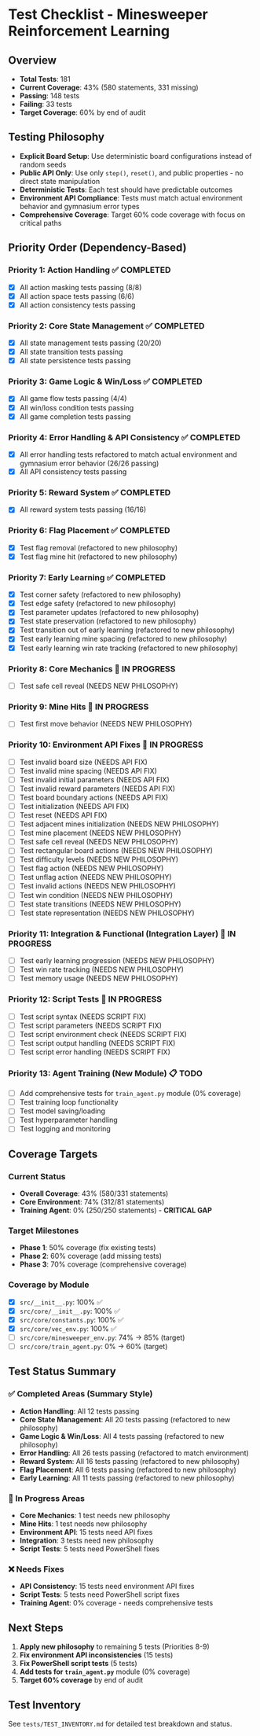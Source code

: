 # Test Checklist - Minesweeper Reinforcement Learning

## Overview
- **Total Tests**: 181
- **Current Coverage**: 43% (580 statements, 331 missing)
- **Passing**: 148 tests
- **Failing**: 33 tests
- **Target Coverage**: 60% by end of audit

## Testing Philosophy
- **Explicit Board Setup**: Use deterministic board configurations instead of random seeds
- **Public API Only**: Use only `step()`, `reset()`, and public properties - no direct state manipulation
- **Deterministic Tests**: Each test should have predictable outcomes
- **Environment API Compliance**: Tests must match actual environment behavior and gymnasium error types
- **Comprehensive Coverage**: Target 60% code coverage with focus on critical paths

## Priority Order (Dependency-Based)

### Priority 1: Action Handling ✅ **COMPLETED**
- [x] All action masking tests passing (8/8)
- [x] All action space tests passing (6/6)
- [x] All action consistency tests passing

### Priority 2: Core State Management ✅ **COMPLETED**
- [x] All state management tests passing (20/20)
- [x] All state transition tests passing
- [x] All state persistence tests passing

### Priority 3: Game Logic & Win/Loss ✅ **COMPLETED**
- [x] All game flow tests passing (4/4)
- [x] All win/loss condition tests passing
- [x] All game completion tests passing

### Priority 4: Error Handling & API Consistency ✅ **COMPLETED**
- [x] All error handling tests refactored to match actual environment and gymnasium error behavior (26/26 passing)
- [x] All API consistency tests passing

### Priority 5: Reward System ✅ **COMPLETED**
- [x] All reward system tests passing (16/16)

### Priority 6: Flag Placement ✅ **COMPLETED**
- [x] Test flag removal (refactored to new philosophy)
- [x] Test flag mine hit (refactored to new philosophy)

### Priority 7: Early Learning ✅ **COMPLETED**
- [x] Test corner safety (refactored to new philosophy)
- [x] Test edge safety (refactored to new philosophy)
- [x] Test parameter updates (refactored to new philosophy)
- [x] Test state preservation (refactored to new philosophy)
- [x] Test transition out of early learning (refactored to new philosophy)
- [x] Test early learning mine spacing (refactored to new philosophy)
- [x] Test early learning win rate tracking (refactored to new philosophy)

### Priority 8: Core Mechanics 🔄 **IN PROGRESS**
- [ ] Test safe cell reveal (NEEDS NEW PHILOSOPHY)

### Priority 9: Mine Hits 🔄 **IN PROGRESS**
- [ ] Test first move behavior (NEEDS NEW PHILOSOPHY)

### Priority 10: Environment API Fixes 🔄 **IN PROGRESS**
- [ ] Test invalid board size (NEEDS API FIX)
- [ ] Test invalid mine spacing (NEEDS API FIX)
- [ ] Test invalid initial parameters (NEEDS API FIX)
- [ ] Test invalid reward parameters (NEEDS API FIX)
- [ ] Test board boundary actions (NEEDS API FIX)
- [ ] Test initialization (NEEDS API FIX)
- [ ] Test reset (NEEDS API FIX)
- [ ] Test adjacent mines initialization (NEEDS NEW PHILOSOPHY)
- [ ] Test mine placement (NEEDS NEW PHILOSOPHY)
- [ ] Test safe cell reveal (NEEDS NEW PHILOSOPHY)
- [ ] Test rectangular board actions (NEEDS NEW PHILOSOPHY)
- [ ] Test difficulty levels (NEEDS NEW PHILOSOPHY)
- [ ] Test flag action (NEEDS NEW PHILOSOPHY)
- [ ] Test unflag action (NEEDS NEW PHILOSOPHY)
- [ ] Test invalid actions (NEEDS NEW PHILOSOPHY)
- [ ] Test win condition (NEEDS NEW PHILOSOPHY)
- [ ] Test state transitions (NEEDS NEW PHILOSOPHY)
- [ ] Test state representation (NEEDS NEW PHILOSOPHY)

### Priority 11: Integration & Functional (Integration Layer) 🔄 **IN PROGRESS**
- [ ] Test early learning progression (NEEDS NEW PHILOSOPHY)
- [ ] Test win rate tracking (NEEDS NEW PHILOSOPHY)
- [ ] Test memory usage (NEEDS NEW PHILOSOPHY)

### Priority 12: Script Tests 🔄 **IN PROGRESS**
- [ ] Test script syntax (NEEDS SCRIPT FIX)
- [ ] Test script parameters (NEEDS SCRIPT FIX)
- [ ] Test script environment check (NEEDS SCRIPT FIX)
- [ ] Test script output handling (NEEDS SCRIPT FIX)
- [ ] Test script error handling (NEEDS SCRIPT FIX)

### Priority 13: Agent Training (New Module) 📋 **TODO**
- [ ] Add comprehensive tests for `train_agent.py` module (0% coverage)
- [ ] Test training loop functionality
- [ ] Test model saving/loading
- [ ] Test hyperparameter handling
- [ ] Test logging and monitoring

## Coverage Targets

### Current Status
- **Overall Coverage**: 43% (580/331 statements)
- **Core Environment**: 74% (312/81 statements)
- **Training Agent**: 0% (250/250 statements) - **CRITICAL GAP**

### Target Milestones
- **Phase 1**: 50% coverage (fix existing tests)
- **Phase 2**: 60% coverage (add missing tests)
- **Phase 3**: 70% coverage (comprehensive coverage)

### Coverage by Module
- [x] `src/__init__.py`: 100% ✅
- [x] `src/core/__init__.py`: 100% ✅
- [x] `src/core/constants.py`: 100% ✅
- [x] `src/core/vec_env.py`: 100% ✅
- [ ] `src/core/minesweeper_env.py`: 74% → 85% (target)
- [ ] `src/core/train_agent.py`: 0% → 60% (target)

## Test Status Summary

### ✅ Completed Areas (Summary Style)
- **Action Handling**: All 12 tests passing
- **Core State Management**: All 20 tests passing (refactored to new philosophy)
- **Game Logic & Win/Loss**: All 4 tests passing (refactored to new philosophy)
- **Error Handling**: All 26 tests passing (refactored to match environment)
- **Reward System**: All 16 tests passing (refactored to new philosophy)
- **Flag Placement**: All 6 tests passing (refactored to new philosophy)
- **Early Learning**: All 11 tests passing (refactored to new philosophy)

### 🔄 In Progress Areas
- **Core Mechanics**: 1 test needs new philosophy
- **Mine Hits**: 1 test needs new philosophy
- **Environment API**: 15 tests need API fixes
- **Integration**: 3 tests need new philosophy
- **Script Tests**: 5 tests need PowerShell fixes

### ❌ Needs Fixes
- **API Consistency**: 15 tests need environment API fixes
- **Script Tests**: 5 tests need PowerShell script fixes
- **Training Agent**: 0% coverage - needs comprehensive tests

## Next Steps
1. **Apply new philosophy** to remaining 5 tests (Priorities 8-9)
2. **Fix environment API inconsistencies** (15 tests)
3. **Fix PowerShell script tests** (5 tests)
4. **Add tests for `train_agent.py`** module (0% coverage)
5. **Target 60% coverage** by end of audit

## Test Inventory
See `tests/TEST_INVENTORY.md` for detailed test breakdown and status. 